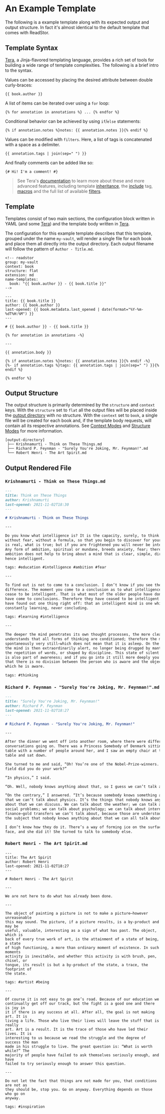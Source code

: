 # An Example Template

The following is a example template along with its expected output and output
structure. In fact it's almost identical to the default template that comes with
ReadStor.

## Template Syntax

[Tera][tera], a Jinja-flavored templating language, provides a rich set of
tools for building a wide range of template complexities. The following is a
brief intro to the syntax.

Values can be accessed by placing the desired attribute between double
curly-braces:

```jinja2
{{ book.author }}
```

A list of items can be iterated over using a `for` loop:

```jinja2
{% for annotation in annotations %} ... {% endfor %}
```

Conditional behavior can be achieved by using `if`/`else` statements:

```jinja2
{% if annotation.notes %}notes: {{ annotation.notes }}{% endif %}
```

Values can be modified with `filters`. Here, a list of tags is concatenated with
a space as a delimiter.

```jinja2
{{ annotation.tags | join(sep=" ") }}
```

And finally comments can be added like so:

```jinja2
{# Hi! I'm a comment! #}
```

> <i class="fa fa-info-circle"></i> See Tera's [documentation][documentation]
> to learn more about these and more advanced features, including template
> [inheritance][inheritance], the [include][include] tag, [macros][macros] and
> the full list of available [filters][filters].

## Template

Templates consist of two main sections, the configuration block written in YAML
(and some [Tera][tera]) and the template body written in [Tera][tera].

The configuration for this example template describes that this template,
grouped under the name `my-vault`, will render a single file for each book and
place them all directly into the output directory. Each output filename will
follow the pattern of `Author - Title.md`.

```plaintext
<!-- readstor
group: my-vault
context: book
structure: flat
extension: md
name-templates:
  book: "{{ book.author }} - {{ book.title }}"
-->

---
title: {{ book.title }}
author: {{ book.author }}
last-opened: {{ book.metadata.last_opened | date(format="%Y-%m-%dT%H:%M") }}
---

# {{ book.author }} - {{ book.title }}

{% for annotation in annotations -%}

---

{{ annotation.body }}

{% if annotation.notes %}notes: {{ annotation.notes }}{% endif -%}
{%- if annotation.tags %}tags: {{ annotation.tags | join(sep=" ") }}{% endif %}

{% endfor %}
```

## Output Structure

The output structure is primarily determined by the `structure` and `context`
keys. With the `structure` set to `flat` all the output files will be placed
inside the [output directory][output-directory] with no structure. With the
`context` set to `book`, a single file will be created for each book and, if
the template body requests, will contain all its respective annotations. See
[Context Modes][context-modes] and [Structure Modes][structure-modes] for more
information.

```plaintext
[output-directory]
 ├── Krishnamurti - Think on These Things.md
 ├── Richard P. Feynman - "Surely You're Joking, Mr. Feynman!".md
 └── Robert Henri - The Art Spirit.md
```

## Output Rendered File

### `Krishnamurti - Think on These Things.md`

```markdown
---
title: Think on These Things
author: Krishnamurti
last-opened: 2021-11-02T18:30
---

# Krishnamurti - Think on These Things

---

Do you know what intelligence is? It is the capacity, surely, to think freely,
without fear, without a formula, so that you begin to discover for yourself what
is real, what is true; but if you are frightened you will never be intelligent.
Any form of ambition, spiritual or mundane, breeds anxiety, fear; therefore
ambition does not help to bring about a mind that is clear, simple, direct, and
hence intelligent.

tags: #education #intelligence #ambition #fear

---

To find out is not to come to a conclusion. I don’t know if you see the
difference. The moment you come to a conclusion as to what intelligence is, you
cease to be intelligent. That is what most of the older people have done: they
have come to conclusions. Therefore they have ceased to be intelligent. So you
have found out one thing right off: that an intelligent mind is one which is
constantly learning, never concluding.

tags: #learning #intelligence

---

The deeper the mind penetrates its own thought processes, the more clearly it
understands that all forms of thinking are conditioned; therefore the mind is
spontaneously very still—which does not mean that it is asleep. On the contrary,
the mind is then extraordinarily alert, no longer being drugged by mantrams, by
the repetition of words, or shaped by discipline. This state of silent alertness
is also part of awareness; and if you go into it still more deeply you will find
that there is no division between the person who is aware and the object of
which he is aware.

tags: #thinking
```

### `Richard P. Feynman - "Surely You're Joking, Mr. Feynman!".md`

```markdown
---
title: "Surely You're Joking, Mr. Feynman!"
author: Richard P. Feynman
last-opened: 2021-11-02T18:27
---

# Richard P. Feynman - "Surely You're Joking, Mr. Feynman!"

---

After the dinner we went off into another room, where there were different
conversations going on. There was a Princess Somebody of Denmark sitting at a
table with a number of people around her, and I saw an empty chair at their
table and sat down.

She turned to me and said, “Oh! You’re one of the Nobel-Prize-winners. In what
field did you do your work?”

“In physics,” I said.

“Oh. Well, nobody knows anything about that, so I guess we can’t talk about it.”

“On the contrary,” I answered. “It’s because somebody knows something about it
that we can’t talk about physics. It’s the things that nobody knows anything
about that we can discuss. We can talk about the weather; we can talk about
social problems; we can talk about psychology; we can talk about international
finance—gold transfers we can’t talk about, because those are understood—so it’s
the subject that nobody knows anything about that we can all talk about!”

I don’t know how they do it. There’s a way of forming ice on the surface of the
face, and she did it! She turned to talk to somebody else.
```

### `Robert Henri - The Art Spirit.md`

```plaintext
---
title: The Art Spirit
author: Robert Henri
last-opened: 2021-11-02T18:27
---

# Robert Henri - The Art Spirit

---

We are not here to do what has already been done.

---

The object of painting a picture is not to make a picture—however unreasonable
this may sound. The picture, if a picture results, is a by-product and may be
useful, valuable, interesting as a sign of what has past. The object, which is
back of every true work of art, is the attainment of a state of being, a state
of high functioning, a more than ordinary moment of existence. In such moments
activity is inevitable, and whether this activity is with brush, pen, chisel, or
tongue, its result is but a by-product of the state, a trace, the footprint of
the state.

tags: #artist #being

---

Of course it is not easy to go one’s road. Because of our education we
continually get off our track, but the fight is a good one and there is joy in
it if there is any success at all. After all, the goal is not making art. It is
living a life. Those who live their lives will leave the stuff that is really
art. Art is a result. It is the trace of those who have led their lives. It is
interesting to us because we read the struggle and the degree of success the man
made in his struggle to live. The great question is: “What is worth while?” The
majority of people have failed to ask themselves seriously enough, and have
failed to try seriously enough to answer this question.

---

Do not let the fact that things are not made for you, that conditions are not as
they should be, stop you. Go on anyway. Everything depends on those who go on
anyway.

tags: #inspiration
```

<!-- TODO: Update `output-directory` when the usage docs are completed. -->

[context-modes]: ./02-02-context-modes.md
[documentation]: https://tera.netlify.app/docs/
[filters]: https://tera.netlify.app/docs/#built-in-filters
[include]: https://tera.netlify.app/docs/#include
[inheritance]: https://tera.netlify.app/docs/#inheritance
[macros]: https://tera.netlify.app/docs/#macros
[output-directory]: ../01-usage/02-render.md
[structure-modes]: ./02-03-structure-modes.md
[tera]: https://tera.netlify.app/

